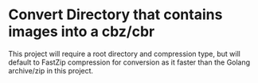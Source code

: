 
# Convert Directory that contains images into a cbz/cbr

This project will require a root directory and compression type, but will default to FastZip compression for conversion as it faster than the Golang archive/zip in this project.
